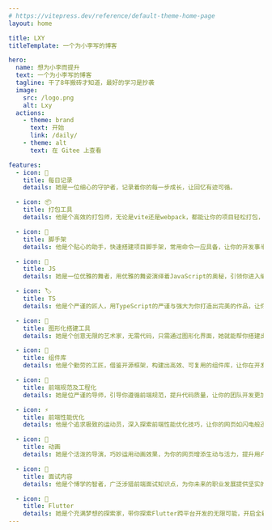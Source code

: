 ```yaml
---
# https://vitepress.dev/reference/default-theme-home-page
layout: home

title: LXY
titleTemplate: 一个为小李写的博客

hero:
  name: 想为小李而提升
  text: 一个为小李写的博客
  tagline: 干了8年搬砖才知道，最好的学习是抄袭
  image:
    src: /logo.png
    alt: Lxy
  actions:
    - theme: brand
      text: 开始
      link: /daily/
    - theme: alt
      text: 在 Gitee 上查看

features:
  - icon: 📆
    title: 每日记录
    details: 她是一位细心的守护者，记录着你的每一步成长，让回忆有迹可循。

  - icon: 📦
    title: 打包工具
    details: 他是个高效的打包师，无论是vite还是webpack，都能让你的项目轻松打包，快速上线。

  - icon: 🔧
    title: 脚手架
    details: 他是个贴心的助手，快速搭建项目脚手架，常用命令一应具备，让你的开发事半功倍。

  - icon: 📝
    title: JS
    details: 她是一位优雅的舞者，用优雅的舞姿演绎着JavaScript的奥秘，引领你进入编程的殿堂。

  - icon: 🏷️
    title: TS
    details: 他是个严谨的匠人，用TypeScript的严谨与强大为你打造出完美的作品，让你爱不释手。

  - icon: 🎨
    title: 图形化搭建工具
    details: 她是个创意无限的艺术家，无需代码，只需通过图形化界面，她就能帮你搭建出令人惊艳的应用。

  - icon: 🧩
    title: 组件库
    details: 他是个勤劳的工匠，借鉴开源框架，构建出高效、可复用的组件库，让你在开发中如鱼得水。

  - icon: 📐
    title: 前端规范及工程化
    details: 她是位严谨的导师，引导你遵循前端规范，提升代码质量，让你的团队开发更加高效有序。

  - icon: ⚡
    title: 前端性能优化
    details: 他是个追求极致的运动员，深入探索前端性能优化技巧，让你的网页如闪电般迅速加载。

  - icon: 🎥
    title: 动画
    details: 她是个活泼的导演，巧妙运用动画效果，为你的网页增添生动与活力，提升用户体验。

  - icon: 📜
    title: 面试内容
    details: 他是个博学的智者，广泛涉猎前端面试知识点，为你未来的职业发展提供坚实的支持。

  - icon: 📱
    title: Flutter
    details: 她是个充满梦想的探索家，带你探索Flutter跨平台开发的无限可能，开启全新的技术旅程。
---
```

